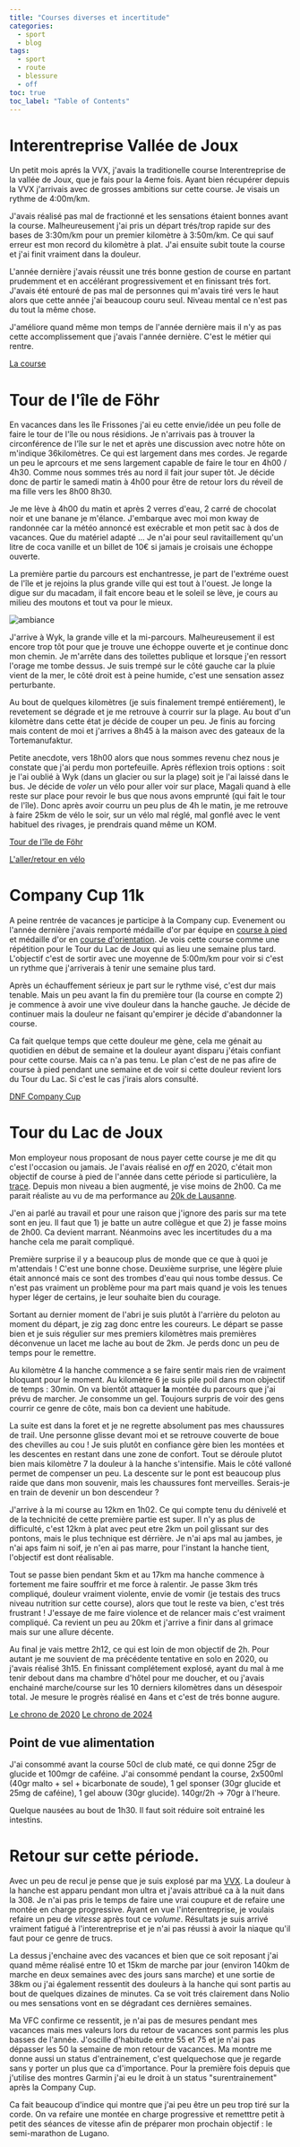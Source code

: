 ```yaml
---
title: "Courses diverses et incertitude"
categories:
  - sport
  - blog
tags:
  - sport
  - route
  - blessure
  - off
toc: true
toc_label: "Table of Contents"
---
```


# Interentreprise Vallée de Joux

Un petit mois aprés la VVX, j'avais la traditionelle course Interentreprise de la vallée de Joux, que je fais pour la 4eme fois. Ayant bien récupérer depuis la VVX j'arrivais avec de grosses ambitions sur cette course. Je visais un rythme de 4:00m/km. 

J'avais réalisé pas mal de fractionné et les sensations étaient bonnes avant la course. Malheureusement j'ai pris un départ trés/trop rapide sur des bases de 3:30m/km pour un premier kilomètre à 3:50m/km. Ce qui sauf erreur est mon record du kilomètre à plat. J'ai ensuite subit toute la course et j'ai finit vraiment dans la douleur. 

L'année dernière j'avais réussit une trés bonne gestion de course en partant prudemment et en accélérant progressivement et en finissant trés fort. J'avais été entouré de pas mal de personnes qui m'avais tiré vers le haut alors que cette année j'ai beaucoup couru seul. Niveau mental ce n'est pas du tout la même chose. 

J'améliore quand même mon temps de l'année dernière mais il n'y as pas cette accomplissement que j'avais l'année dernière. C'est le métier qui rentre.

[La course](https://www.strava.com/activities/11589296270)

# Tour de l'île de Föhr

En vacances dans les île Frissones j'ai eu cette envie/idée un peu folle de faire le tour de l'île ou nous résidions. Je n'arrivais pas à trouver la circonférence de l'île sur le net et après une discussion avec notre hôte on m'indique 36kilomètres. Ce qui est largement dans mes cordes. Je regarde un peu le aprcours et me sens largement capable de faire le tour en 4h00 / 4h30. Comme nous sommes trés au nord il fait jour super tôt. Je décide donc de partir le samedi matin à 4h00 pour être de retour lors du réveil de ma fille vers les 8h00 8h30.

Je me lève à 4h00 du matin et après 2 verres d'eau, 2 carré de chocolat noir et une banane je m'élance. J'embarque avec moi mon kway de randonnée car la météo annoncé est exécrable et mon petit sac à dos de vacances. Que du matériel adapté ... Je n'ai pour seul ravitaillement qu'un litre de coca vanille et un billet de 10€ si jamais je croisais une échoppe ouverte.

La première partie du parcours est enchantresse, je part de l'extréme ouest de l'île et je rejoins la plus grande ville qui est tout à l'ouest. Je longe la digue sur du macadam, il fait encore beau et le soleil se lève, je cours au milieu des moutons et tout va pour le mieux.

![ambiance](/assets/images/2024/föhr/strandkorbe.jpg)

J'arrive à Wyk, la grande ville et la mi-parcours. Malheureusement il est encore trop tôt pour que je trouve une échoppe ouverte et je continue donc mon chemin. Je m'arrête dans des toilettes publique et lorsque j'en ressort l'orage me tombe dessus. Je suis trempé sur le côté gauche car la pluie vient de la mer, le côté droit est à peine humide, c'est une sensation assez perturbante. 

Au bout de quelques kilomètres (je suis finalement trempé entiérement), le revetement se dégrade et je me retrouve à courrir sur la plage. Au bout d'un kilomètre dans cette état je décide de couper un peu. Je finis au forcing mais content de moi et j'arrives a 8h45 à la maison avec des gateaux de la Tortemanufaktur.

Petite anecdote, vers 18h00 alors que nous sommes revenu chez nous je constate que j'ai perdu mon portefeuille. Après réflexion trois options : soit je l'ai oublié à Wyk (dans un glacier ou sur la plage) soit je l'ai laissé dans le bus. Je décide de _voler_ un vélo pour aller voir sur place, Magali quand à elle reste sur place pour revoir le bus que nous avons emprunté (qui fait le tour de l'île). Donc après avoir courru un peu plus de 4h le matin, je me retrouve à faire 25km de vélo le soir, sur un vélo mal réglé, mal gonflé avec le vent habituel des rivages, je prendrais quand même un KOM.

[Tour de l'île de Föhr](https://www.strava.com/activities/11655072765)

[L'aller/retour en vélo](https://www.strava.com/activities/11660558707)

# Company Cup 11k

A peine rentrée de vacances je participe à la Company cup. Evenement ou l'année dernière j'avais remporté médaille d'or par équipe en [course à pied]() et médaille d'or en [course d'orientation](). Je vois cette course comme une répétition pour le Tour du Lac de Joux qui as lieu une semaine plus tard. L'objectif c'est de sortir avec une moyenne de 5:00m/km pour voir si c'est un rythme que j'arriverais à tenir une semaine plus tard.

Après un échauffement sérieux je part sur le rythme visé, c'est dur mais tenable. Mais un peu avant la fin du première tour (la course en compte 2) je commence à avoir une vive douleur dans la hanche gauche. Je décide de continuer mais la douleur ne faisant qu'empirer je décide d'abandonner la course.

Ca fait quelque temps que cette douleur me gène, cela me génait au quotidien en début de semaine et la douleur ayant disparu j'étais confiant pour cette course. Mais ca n'a pas tenu. Le plan c'est de ne pas afire de course à pied pendant une semaine et de voir si cette douleur revient lors du Tour du Lac. Si c'est le cas j'irais alors consulté.

[DNF Company Cup](https://www.strava.com/activities/11764966436)

# Tour du Lac de Joux 

Mon employeur nous proposant de nous payer cette course je me dit qu c'est l'occasion ou jamais. Je l'avais réalisé en _off_ en 2020, c'était mon objectif de course à pied de l'année dans cette période si particulière, la [trace](https://www.strava.com/activities/9326357182). Depuis mon niveau a bien augmenté, je vise moins de 2h00. Ca me parait réaliste au vu de ma performance au [20k de Lausanne](https://www.strava.com/activities/11281121618).

J'en ai parlé au travail et pour une raison que j'ignore des paris sur ma tete sont en jeu. Il faut que 1) je batte un autre collègue et que 2) je fasse moins de 2h00. Ca devient marrant. Néanmoins avec les incertitudes du a ma hanche cela me parait compliqué.

Première surprise il y a beaucoup plus de monde que ce que à quoi je m'attendais ! C'est une bonne chose. Deuxième surprise, une légère pluie était annoncé mais ce sont des trombes d'eau qui nous tombe dessus. Ce n'est pas vraiment un problème pour ma part mais quand je vois les tenues hyper léger de certains, je leur souhaite bien du courage.

Sortant au dernier moment de l'abri je suis plutôt à l'arrière du peloton au moment du départ, je zig zag donc entre les coureurs. Le départ se passe bien et je suis régulier sur mes premiers kilomètres mais premières déconvenue un lacet me lache au bout de 2km. Je perds donc un peu de temps pour le remettre.

Au kilomètre 4 la hanche commence a se faire sentir mais rien de vraiment bloquant pour le moment. Au kilomètre 6 je suis pile poil dans mon objectif de temps : 30min. On va bientôt attaquer __la__ montée du parcours que j'ai prévu de marcher. Je consomme un gel. Toujours surpris de voir des gens courrir ce genre de côte, mais bon ca devient une habitude. 

La suite est dans la foret et je ne regrette absolument pas mes chaussures de trail. Une personne glisse devant moi et se retrouve couverte de boue des chevilles au cou ! Je suis plutôt en confiance gère bien les montées et les descentes en restant dans une zone de confort. Tout se déroule plutot bien mais kilomètre 7 la douleur à la hanche s'intensifie. Mais le côté valloné permet de compenser un peu. La descente sur le pont est beaucoup plus raide que dans mon souvenir, mais les chaussures font merveilles. Serais-je en train de devenir un bon descendeur ?

J'arrive à la mi course au 12km en 1h02. Ce qui compte tenu du dénivelé et de la technicité de cette première partie est super. Il n'y as plus de difficulté, c'est 12km à plat avec peut etre 2km un poil glissant sur des pontons, mais le plus technique est dérrière. Je n'ai aps mal au jambes, je n'ai aps faim ni soif, je n'en ai pas marre, pour l'instant la hanche tient, l'objectif est dont réalisable.

Tout se passe bien pendant 5km et au 17km ma hanche commence à fortement me faire souffrir et me force à ralentir. Je passe 3km trés compliqué, douleur vraiment violente, envie de vomir (je testais des trucs niveau nutrition sur cette course), alors que tout le reste va bien, c'est trés frustrant ! J'essaye de me faire violence et de relancer mais c'est vraiment compliqué. Ca revient un peu au 20km et j'arrive a finir dans al grimace mais sur une allure décente.

Au final je vais mettre 2h12, ce qui est loin de mon objectif de 2h. Pour autant je me souvient de ma précédente tentative en solo en 2020, ou j'avais réalisé 3h15. En finissant complétement explosé, ayant du mal à me tenir debout dans ma chambre d'hôtel pour me doucher, et ou j'avais enchainé marche/course sur les 10 derniers kilomètres dans un désespoir total. Je mesure le progrès réalisé en 4ans et c'est de trés bonne augure.

[Le chrono de 2020](https://www.strava.com/activities/9326357182)
[Le chrono de 2024](https://www.strava.com/activities/11823550161)

## Point de vue alimentation

J'ai consommé avant la course 50cl de club maté, ce qui donne 25gr de glucide et 100mgr de caféine.
J'ai consommé pendant la course, 2x500ml (40gr malto + sel + bicarbonate de soude), 1 gel sponser (30gr glucide et 25mg de caféine), 1 gel abouw (30gr glucide). 140gr/2h -> 70gr à l'heure.

Quelque nausées au bout de 1h30. Il faut soit réduire soit entrainé les intestins.

# Retour sur cette période.

Avec un peu de recul je pense que je suis explosé par ma [VVX](https://www.strava.com/activities/11380204711). La douleur à la hanche est apparu pendant mon ultra et j'avais attribué ca à la nuit dans la 308. Je n'ai pas pris le temps de faire une vrai coupure et de refaire une montée en charge progressive. Ayant en vue l'interentreprise, je voulais refaire un peu de _vitesse_ après tout ce _volume_. Résultats je suis arrivé vraiment fatigué à l'interentreprise et je n'ai pas réussi à avoir la niaque qu'il faut pour ce genre de trucs.

La dessus j'enchaine avec des vacances et bien que ce soit reposant j'ai quand même réalisé entre 10 et 15km de marche par jour (environ 140km de marche en deux semaines avec des jours sans marche) et une sortie de 38km ou j'ai également ressentit des douleurs à la hanche qui sont partis au bout de quelques dizaines de minutes. Ca se voit trés clairement dans Nolio ou mes sensations vont en se dégradant ces dernières semaines. 

Ma VFC confirme ce ressentit, je n'ai pas de mesures pendant mes vacances mais mes valeurs lors du retour de vacances sont parmis les plus basses de l'année. J'oscille d'habitude entre 55 et 75 et je n'ai pas dépasser les 50 la semaine de mon retour de vacances. Ma montre me donne aussi un status d'entrainement, c'est quelquechose que je regarde sans y porter un plus que ca d'importance. Pour la première fois depuis que j'utilise des montres Garmin j'ai eu le droit à un status "surentrainement" après la Company Cup.

Ca fait beaucoup d'indice qui montre que j'ai peu être un peu trop tiré sur la corde. On va refaire une montée en charge progressive et remetttre petit à petit des séances de vitesse afin de préparer mon prochain objectif : le semi-marathon de Lugano.
